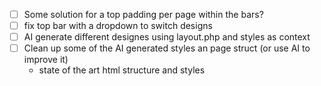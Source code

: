 
- [ ] Some solution for a top padding per page within the bars?
- [ ] fix top bar with a dropdown to switch designs
- [ ] AI generate different designes using layout.php and styles as context
- [ ] Clean up some of the AI generated styles an page struct (or use AI to improve it)
  - state of the art html structure and styles
